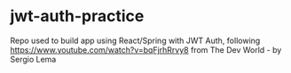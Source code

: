 # jwt-auth-practice
Repo used to build app using React/Spring with JWT Auth, following https://www.youtube.com/watch?v=bqFjrhRrvy8 from The Dev World - by Sergio Lema
